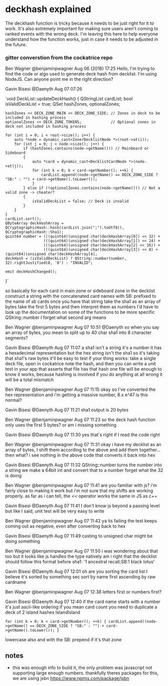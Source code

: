 # deckhash explained

  The deckhash function is tricky because it needs to be just right for it to work.
  It's also extremely important for making sure users aren't coming to ranked events with the wrong deck.
  I'm leaving this here to help everyone understand how the function works, just in case it needs to be adjusted in the future.


### gitter converstion from the cockatrice repo

Ben Wagner @benjaminpwagner Aug 06 (2018) 17:25
Hello, I'm trying to find the code or algo used to generate deck hash from decklist. I'm using NodeJS. Can anyone point me in the right direction?

Gavin Bisesi @Daenyth Aug 07 07:26

`void DeckList::updateDeckHash()
{
    QStringList cardList;
    bool isValidDeckList = true;
    QSet<QString> hashZones, optionalZones;

    hashZones << DECK_ZONE_MAIN << DECK_ZONE_SIDE; // Zones in deck to be included in hashing process
    optionalZones << DECK_ZONE_TOKENS;             // Optional zones in deck not included in hashing process

    for (int i = 0; i < root->size(); i++) {
        auto *node = dynamic_cast<InnerDecklistNode *>(root->at(i));
        for (int j = 0; j < node->size(); j++) {
            if (hashZones.contains(node->getName())) // Mainboard or Sideboard
            {
                auto *card = dynamic_cast<DecklistCardNode *>(node->at(j));
                for (int k = 0; k < card->getNumber(); ++k) {
                    cardList.append((node->getName() == DECK_ZONE_SIDE ? "SB:" : "") + card->getName().toLower());
                }
            } else if (!optionalZones.contains(node->getName())) // Not a valid zone -> cheater?
            {
                isValidDeckList = false; // Deck is invalid
            }
        }
    }
    cardList.sort();
    QByteArray deckHashArray = QCryptographicHash::hash(cardList.join(";").toUtf8(), QCryptographicHash::Sha1);
    quint64 number = (((quint64)(unsigned char)deckHashArray[0]) << 32) +
                     (((quint64)(unsigned char)deckHashArray[1]) << 24) +
                     (((quint64)(unsigned char)deckHashArray[2] << 16)) +
                     (((quint64)(unsigned char)deckHashArray[3]) << 8) + (quint64)(unsigned char)deckHashArray[4];
    deckHash = (isValidDeckList) ? QString::number(number, 32).rightJustified(8, '0') : "INVALID";

    emit deckHashChanged();
}`

so basically
for each card in main zone or sideboard zone in the decklist
construct a string with the concatenated card names
with SB: prefixed to the name of sb cards
once you have that string
take the sha1
as an array of bytes
take the first 5 bytes
and then interpret them as numbers
I'd have to look up the documentation on some of the functions to be more specific
QString::number I forget what second arg means

Ben Wagner @benjaminpwagner Aug 07 10:51
@Daenyth so when you say an array of bytes, you mean to split up to 40 char sha1 into 8 character segments?

Gavin Bisesi @Daenyth Aug 07 11:07
a sha1 isn't a string
it's a number
it has a hexadecimal representation
but the hex string isn't the sha1
so it's taking that sha1's raw bytes
it'll be easy to test if your thing works: take a single deck file, open in cockatrice note the hash, and then you can write a unit test in your app that asserts that file has that hash
one file will be enough to know it works, because hashing is involved
if you do anything at all wrong it will be a total mismatch

Ben Wagner @benjaminpwagner Aug 07 11:15
okay so I've converted the hex representation and i'm getting a massive number, 8.x e^47
is this normal?

Gavin Bisesi @Daenyth Aug 07 11:21
sha1 output is 20 bytes

Ben Wagner @benjaminpwagner Aug 07 11:23
so the deck hash function only uses the first 5 bytes? or am i missing something

Gavin Bisesi @Daenyth Aug 07 11:30
yes
that's right
if I read the code right

Ben Wagner @benjaminpwagner Aug 07 11:31
okay i have my decklist as an array of bytes, I shift them according to the above and add them together... then what? i see nothing in the above code that converts it back into hex

Gavin Bisesi @Daenyth Aug 07 11:32
QString::number
turns the number into a string
we make a 64bit int
and convert that to a number
forget what the 32 is doing

Ben Wagner @benjaminpwagner Aug 07 11:41
are you familiar with js? i'm fairly close to making it work but i'm not sure that my shifts are working properly. as far as i can tell, the << operator works the same in JS as c++

Gavin Bisesi @Daenyth Aug 07 11:41
I don't know js beyond a passing level
but like I said, unit test will be very easy to write

Ben Wagner @benjaminpwagner Aug 07 11:42
ya its failing the test
keeps coming out as negative, even after converting back to hex

Gavin Bisesi @Daenyth Aug 07 11:49
casting to unsigned char
might be doing something

Ben Wagner @benjaminpwagner Aug 07 11:50
i was wondering about that too but it looks like js handles the type natively
am i right that the decklist should follow this format before sha1: '1 ancestral recall;SB:1 black lotus'

Gavin Bisesi @Daenyth Aug 07 12:01
oh are you sorting the card list
I believe it's sorted by something
sec
sort by name first
ascending by raw cardname

Ben Wagner @benjaminpwagner Aug 07 12:38
letters first or numbers first?

Gavin Bisesi @Daenyth Aug 07 12:40
if the card name starts with a number it's just ascii-like ordering
if you mean card count you need to duplicate
a deck of 2 island hashes IslandIsland

`for (int k = 0; k < card->getNumber(); ++k) {
    cardList.append((node->getName() == DECK_ZONE_SIDE ? "SB:" : "") + card->getName().toLower());
}`

lowercase also
and with the SB: prepend if it's that zone


## notes

  - this was enough info to build it, the only problem was javascript not supporting large enough numbers.
  thankfully theres packages for this, we are using jsbn https://www.npmjs.com/package/jsbn

